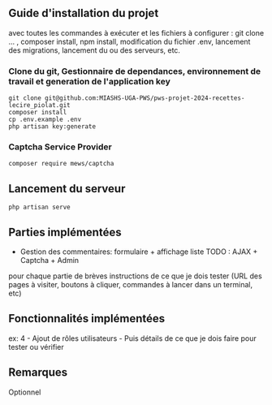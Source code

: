 ## Guide d'installation du projet 
avec toutes les commandes à exécuter et les fichiers à configurer : git clone ... , composer install, npm install, modification du fichier .env, lancement des migrations, lancement du ou des serveurs, etc. 

### Clone du git, Gestionnaire de dependances, environnement de travail et generation de l'application key 
    git clone git@github.com:MIASHS-UGA-PWS/pws-projet-2024-recettes-lecire_piolat.git
    composer install    
    cp .env.example .env    
    php artisan key:generate

### Captcha Service Provider
    composer require mews/captcha

## Lancement du serveur
    php artisan serve

## Parties implémentées
- Gestion des commentaires: formulaire + affichage liste
TODO : AJAX + Captcha + Admin

pour chaque partie de brèves instructions de ce que je dois tester (URL des pages à visiter, boutons à cliquer, commandes à lancer dans un terminal, etc)

## Fonctionnalités implémentées
ex: 4 - Ajout de rôles utilisateurs - Puis détails de ce que je dois faire pour tester ou vérifier

## Remarques
Optionnel
